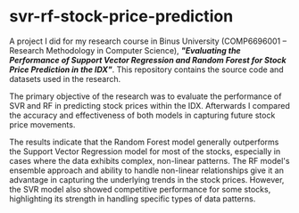# svr-rf-stock-price-prediction
A project I did for my research course in Binus University (COMP6696001 – Research Methodology in Computer Science), _**"Evaluating the Performance of Support Vector Regression and Random Forest for Stock Price Prediction in the IDX"**_. This repository contains the source code and datasets used in the research. 

The primary objective of the research was to evaluate the performance of SVR and RF in predicting stock prices within the IDX. Afterwards I compared the accuracy and effectiveness of both models in capturing future stock price movements.

The results indicate that the Random Forest model generally outperforms the Support Vector Regression model for most of the stocks, especially in cases where the data exhibits complex, non-linear patterns. The RF model's ensemble approach and ability to handle non-linear relationships give it an advantage in capturing the underlying trends in the stock prices. However, the SVR model also showed competitive performance for some stocks, highlighting its strength in handling specific types of data patterns. 
